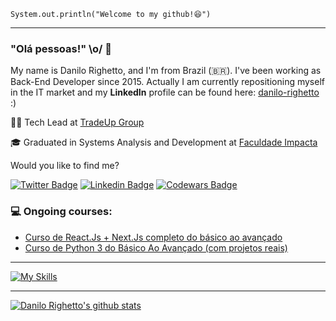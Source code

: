 <code>System.out.println("Welcome to my github!😆")</code>
<hr>

### "Olá pessoas!" \o/ 👋

My name is Danilo Righetto, and I'm from Brazil (🇧🇷). I've been working as Back-End Developer since 2015. Actually I am currently repositioning myself in the IT market and my **LinkedIn** profile can be found here: [danilo-righetto](https://www.linkedin.com/in/danilo-righetto/) :)

<p>👨‍💻 Tech Lead at <a href="https://www.tradeupgroup.com/" target="blank_">TradeUp Group</a></p>
<p>🎓 Graduated in Systems Analysis and Development at <a href="https://www.impacta.edu.br/" target="blank_">Faculdade Impacta</a></p>

Would you like to find me?

[![Twitter Badge](https://img.shields.io/badge/-Twitter-1ca0f1?style=flat-square&labelColor=1ca0f1&logo=twitter&logoColor=white&link=https://twitter.com/danilorighetto)](https://twitter.com/danilorighetto)
[![Linkedin Badge](https://img.shields.io/badge/-LinkedIn-blue?style=flat-square&logo=Linkedin&logoColor=white&link=https://www.linkedin.com/in/danilo-righetto)](https://www.linkedin.com/in/danilo-righetto)
[![Codewars Badge](https://img.shields.io/badge/codewars-begginer-red)](https://www.codewars.com/users/danilo-righetto)

### 💻 Ongoing courses:

<!-- COURSES:START -->
- [Curso de React.Js + Next.Js completo do básico ao avançado](https://www.udemy.com/course/curso-de-reactjs-nextjs-completo-do-basico-ao-avancado/)
- [Curso de Python 3 do Básico Ao Avançado (com projetos reais)](https://www.udemy.com/course/python-3-do-zero-ao-avancado/)
<!-- COURSES:END -->

____

[![My Skills](https://skillicons.dev/icons?i=php,laravel,ts,nodejs,nestjs,java,python,spring,kafka,aws,redis,postgresql,mysql,docker,kubernetes,mongodb,elasticsearch,jenkins)](https://skillicons.dev)

____


[![Danilo Righetto's github stats](https://github-readme-stats.vercel.app/api?username=danilo-righetto&theme=dark&show_icons=true&count_private=true)](https://github.com/danilo-righetto)
